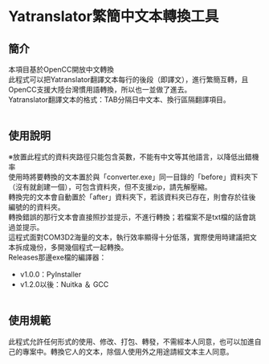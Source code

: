 # Yatranslator繁簡中文本轉換工具

## 簡介
本項目基於OpenCC開放中文轉換<br>
此程式可以把Yatranslator翻譯文本每行的後段（即譯文），進行繁簡互轉，且OpenCC支援大陸台灣慣用語轉換，所以也一並做了進去。<br>
Yatranslator翻譯文本的格式：TAB分隔日中文本、換行區隔翻譯項目。<br><br>

## 使用說明
※放置此程式的資料夾路徑只能包含英數，不能有中文等其他語言，以降低出錯機率<br>
使用時將要轉換的文本置於與「converter.exe」同一目錄的「before」資料夾下（沒有就創建一個），可包含資料夾，但不支援zip，請先解壓縮。<br>
轉換完的文本會自動置於「after」資料夾下，若該資料夾已存在，則會存於往後編號的的資料夾。<br>
轉換錯誤的那行文本會直接照抄並提示，不進行轉換；若檔案不是txt檔的話會跳過並提示。<br>
這程式面對COM3D2海量的文本，執行效率顯得十分低落，實際使用時建議把文本拆成幾份，多開幾個程式一起轉換。<br>
Releases那邊exe檔的編譯器：<br>
- v1.0.0：PyInstaller
- v1.2.0以後：Nuitka ＆ GCC<br><br>

## 使用規範
此程式允許任何形式的使用、修改、打包、轉發，不需經本人同意，也可以加進自己的專案中。轉換它人的文本，除個人使用外之用途請經文本主人同意。
